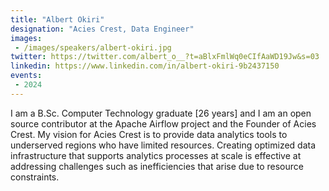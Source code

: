```yaml
---
title: "Albert Okiri"
designation: "Acies Crest, Data Engineer"
images:
 - /images/speakers/albert-okiri.jpg
twitter: https://twitter.com/albert_o__?t=aBlxFmlWq0eCIfAaWD19Jw&s=03
linkedin: https://www.linkedin.com/in/albert-okiri-9b2437150
events:
 - 2024
---
```


I am a B.Sc. Computer Technology graduate [26 years] and I am an open source contributor at the Apache Airflow project and the Founder of Acies Crest. My vision for Acies Crest is to provide data analytics tools to underserved regions who have limited resources. Creating optimized data infrastructure that supports analytics processes at scale is effective at addressing challenges such as inefficiencies that arise due to resource constraints.